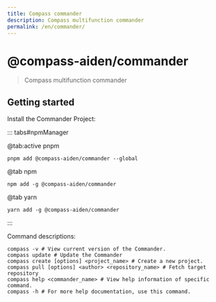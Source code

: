 ```yaml
---
title: Compass commander
description: Compass multifunction commander
permalink: /en/commander/
---
```


# @compass-aiden/commander

> Compass multifunction commander

## Getting started

Install the Commander Project:

::: tabs#npmManager

@tab:active pnpm

```shell
pnpm add @compass-aiden/commander --global
```

@tab npm

```shell
npm add -g @compass-aiden/commander
```

@tab yarn

```shell
yarn add -g @compass-aiden/commander
```

:::

Command descriptions:

```shell
compass -v # View current version of the Commander.
compass update # Update the Commander
compass create [options] <project_name> # Create a new project.
compass pull [options] <author> <repository_name> # Fetch target repository
compass help <commander_name> # View help information of specific command.
compass -h # For more help documentation, use this command.
```
